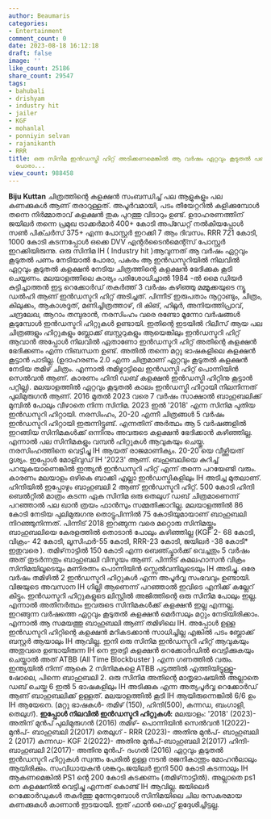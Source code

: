 ```yaml
---
author: Beaumaris
categories:
- Entertainment
comment_count: 0
date: 2023-08-18 16:12:18
draft: false
image: ''
like_count: 25186
share_count: 29547
tags:
- bahubali
- drishyam
- industry hit
- jailer
- KGF
- mohanlal
- ponniyin selvan
- rajanikanth
- RRR
title: ഒരു സിനിമ ഇൻഡസ്ട്രി ഹിറ്റ് അടിക്കണമെങ്കിൽ ആ വർഷം ഏറ്റവും കൂടുതൽ പണം നേടിയാൽ
  പോരാ...
view_count: 988458
---
```


**Biju Kuttan** ചിത്രത്തിന്റെ കളക്ഷൻ സംബന്ധിച്ച് പല ആളുകളും പല കണക്കുകൾ ആണ് തരാറുള്ളത്. അപൂർവമായി, പടം തീയേറ്ററിൽ കളിക്കുമ്പോൾ തന്നെ നിർമ്മാതാവ് കളക്ഷൻ തുക പുറത്തു വിടാറും ഉണ്ട്. ഉദാഹരണത്തിന് ജയിലർ തന്നെ പ്രമുഖ ട്രാക്കർമാർ 400+ കോടി അപ്ഡേറ്റ് നൽകിയപ്പോൾ സൺ പിക്ചർസ് 375+ എന്ന പോസ്റ്റർ ഇറക്കി 7 ആം ദിവസം. RRR 721 കോടി, 1000 കോടി കടന്നപ്പോൾ ഒക്കെ DVV എന്റർടൈൻമെന്റ്സ് പോസ്റ്റർ ഇറക്കിയിരുന്നു. ഒരു സിനിമ IH ( Industry hit )ആവുന്നത് ആ വർഷം ഏറ്റവും കൂടുതൽ പണം നേടിയാൽ പോരാ, പകരം ആ ഇൻഡസ്ടറിയിൽ നിലവിൽ ഏറ്റവും കൂടുതൽ കളക്ഷൻ നേടിയ ചിത്രത്തിന്റെ കളക്ഷൻ ഭേദിക്കുക കൂടി ചെയ്യണം. മലയാളത്തിലെ കാര്യം പരിശോധിച്ചാൽ 1984 -ൽ മൈ ഡിയർ കുട്ടിച്ചാത്തൻ ഇട്ട റെക്കോർഡ് തകർത്ത് 3 വർഷം കഴിഞ്ഞു മമ്മൂക്കയുടെ ന്യൂ ഡൽഹി ആണ് ഇൻഡസ്ടറി ഹിറ്റ്‌ അടിച്ചത്. പിന്നീട് ഇരുപതാം നൂറ്റാണ്ടും, ചിത്രം, കിലുക്കം, ആകാശദൂത്, മണിച്ചിത്രത്താഴ്, ദി കിങ്, ഹിറ്റ്ലർ, അനിയത്തിപ്രാവ്, ചന്ദ്രലേഖ, ആറാം തമ്പുരാൻ, നരസിംഹം വരെ രണ്ടോ മൂന്നോ വർഷങ്ങൾ കൂടുമ്പോൾ ഇൻഡസ്ടറി ഹിറ്റുകൾ ഉണ്ടായി. ഇതിന്റെ ഇടയിൽ റിലീസ് ആയ പല ചിത്രങ്ങളും ഹിറ്റുകളും ബ്ലോക്ക്‌ ബസ്റ്ററുകളും ആയെങ്കിലും ഇൻഡസ്ടറി ഹിറ്റ്‌ ആവാൻ അപ്പോൾ നിലവിൽ ഏതാണോ ഇൻഡസ്ടറി ഹിറ്റ് അതിന്റെ കളക്ഷൻ ഭേദിക്കണം എന്ന നിബന്ധന ഉണ്ട്. അതിൽ തന്നെ മറ്റു ഭാഷകളിലെ കളക്ഷൻ കൂട്ടാൻ പാടില്ല. (ഉദാഹരണം 2.0 എന്ന ചിത്രമാണ് ഏറ്റവും കൂടുതൽ കളക്ഷൻ നേടിയ തമിഴ് ചിത്രം. എന്നാൽ തമിഴ്നാട്ടിലെ ഇൻഡസ്ട്രി ഹിറ്റ് പൊന്നിയിൻ സെൽവൻ ആണ്. കാരണം ഹിന്ദി ഡബ് കളക്ഷൻ ഇൻഡസ്ട്രി ഹിറ്റിനു കൂട്ടാൻ പറ്റില്ല). മലയാളത്തിൽ ഏറ്റവും കൂടുതൽ കാലം ഇൻഡസ്ട്രി ഹിറ്റായി നിലനിന്നത് പുലിമുരുഗൻ ആണ്. 2016 മുതൽ 2023 വരെ 7 വർഷം സാക്ഷാൽ ബാഹുബലിക്ക് മുമ്പിൽ പോലും വീഴാതെ നിന്ന സിനിമ. 2023 ഇൽ '2018' എന്ന സിനിമ പുതിയ ഇൻഡസ്ടറി ഹിറ്റായി. നരസിംഹം, 20-20 എന്നീ ചിത്രങ്ങൾ 5 വർഷം ഇൻഡസ്ടറി ഹിറ്റായി ഇരുന്നിട്ടുണ്ട്. എന്നതിന് അർത്ഥം ആ 5 വർഷങ്ങളിൽ ഇറങ്ങിയ സിനിമകൾക്ക് ഒന്നിനും അവരുടെ കളക്ഷൻ ഭേദിക്കാൻ കഴിഞ്ഞില്ല. എന്നാൽ പല സിനിമകളും വമ്പൻ ഹിറ്റുകൾ ആവുകയും ചെയ്തു. നരസിംഹത്തിനെ വെട്ടിച്ചു IH ആയത് രാജമാണിക്യം. 20-20 യെ വീഴ്ത്തിയത് ദൃശ്യം. ഇപ്പോൾ മോളിവുഡ് IH '2023' ആണ്. ബഹുബലിയെ കുറിച്ച് പറയുകയാണെങ്കിൽ ഇന്ത്യൻ ഇൻഡസ്ടറി ഹിറ്റ് എന്ന് തന്നെ പറയേണ്ടി വരും. കാരണം മലയാളം ഒഴികെ ബാക്കി എല്ലാ ഇൻഡസ്ട്രികളിലും IH അടിച്ച മുതലാണ്. ഹിന്ദിയിൽ ഇപ്പോഴും ബാഹുബലി 2 ആണ് ഇൻഡസ്ടറി ഹിറ്റ്. 500 കോടി ഹിന്ദി ബെൽറ്റിൽ മാത്രം കടന്ന ഏക സിനിമ ഒരു തെലുഗ് ഡബ് ചിത്രമാണെന്ന് പറഞ്ഞാൽ പല ഖാൻ ത്രയം ഫാൻസും സമ്മതിക്കാറില്ല. മലയാളത്തിൽ 86 കോടി നേടിയ പുലിമുരുഗനു തൊട്ടുപിന്നിൽ 75 കോടിയുമായാണ് ബാഹുബലി നിറഞ്ഞുനിന്നത്. പിന്നീട് 2018 ഇറങ്ങുന്ന വരെ മറ്റൊരു സിനിമയ്ക്കും ബാഹുബലിയെ കേരളത്തിൽ തൊടാൻ പോലും കഴിഞ്ഞില്ല (KGF 2- 68 കോടി, വിക്രം- 42 കോടി, ലൂസിഫർ-55 കോടി, RRR-23 കോടി, ജയിലർ -38 കോടി* ഇതുവരെ ). തമിഴ്‌നാട്ടിൽ 150 കോടി എന്ന ബെഞ്ച്മാർക്ക് വെച്ചതും 5 വർഷം അത് തുടർന്നതും ബാഹുബലി വിസ്മയം ആണ്. പിന്നീട് കമലഹാസൻ വിക്രം സിനിമയിലൂടെയും മണിരത്നം പൊന്നിയിൻ സ്സെൽവനിലൂടെയും IH അടിച്ചു. ഒരേ വർഷം തമിഴിൽ 2 ഇൻഡസ്ടറി ഹിറ്റുകൾ എന്ന അപൂർവ്വ സംഭവവും ഉണ്ടായി. വിജയുടെ അവസാന IH ഗില്ലി ആണെന്ന് പറഞ്ഞാൽ ഇവിടെ എനിക്ക് കല്ലേറ് കിട്ടും. ഇൻഡസ്ടറി ഹിറ്റുകളുടെ ലിസ്റ്റിൽ അജിത്തിന്റെ ഒരു സിനിമ പോലും ഇല്ല. എന്നാൽ അതിനർത്ഥം ഇവരുടെ സിനിമകൾക്ക് കളക്ഷൻ ഇല്ല എന്നല്ല. ഇറങ്ങുന്ന വർഷത്തെ ഏറ്റവും കൂടുതൽ കളക്ഷൻ മെർസലും മറ്റും നേടിയിരിക്കാം. എന്നാൽ ആ സമയത്തു ബാഹുബലി ആണ് തമിഴിലെ IH. അപ്പോൾ ഉള്ള ഇൻഡസ്ടറി ഹിറ്റിന്റെ കളക്ഷൻ മറികടക്കാൻ സാധിച്ചില്ല എങ്കിൽ പടം ബ്ലോക്ക്‌ ബസ്റ്റർ ആയാലും IH ആവില്ല. ഇനി ഒരു സിനിമ ഇൻഡസ്ടറി ഹിറ്റ് ആവുകയും അതുവരെ ഉണ്ടായിരുന്ന IH നെ ഇരട്ടി കളക്ഷൻ റെക്കോർഡിൽ വെട്ടിക്കുകയും ചെയ്താൽ അത് ATBB (All Time Blockbuster ) എന്ന ഗണത്തിൽ വരും. ഇന്ത്യയിൽ നിന്ന് ആകെ 2 സിനിമകളെ ATBB പട്ടത്തിൽ എത്തിയിട്ടുള്ളൂ- ഷോലെ, പിന്നെ ബാഹുബലി 2. ഒരു സിനിമ അതിന്റെ മാതൃഭാഷയിൽ അല്ലാതെ ഡബ് ചെയ്ത 6 ഇൽ 5 ഭാഷകളിലും IH അടിക്കുക എന്ന അത്യപൂർവ്വ റെക്കോർഡ് ആണ് ബാഹുബലിക്ക് ഉള്ളത്. മലയാളത്തിൽ കൂടി IH ആയിരുന്നെങ്കിൽ 6/6 ഉം IH ആയേനെ. (മറ്റു ഭാഷകൾ- തമിഴ് (150), ഹിന്ദി(500), കന്നഡ, ബംഗാളി, തെലുഗ്). **ഇപ്പോൾ നിലവിൽ ഇൻഡസ്ടറി ഹിറ്റുകൾ:** മലയാളം: '2018' (2023)- അതിന് മുൻപ് പുലിമുരുഗൻ (2016) തമിഴ്- പൊന്നിയിൻ സെൽവൻ 1(2022)- മുൻപ്- ബാഹുബലി 2(2017) തെലുഗ് - RRR (2023)- അതിനു മുൻപ്- ബാഹുബലി 2 (2017) കന്നഡ- KGF 2(2022)- അതിനു മുൻപ്-ബാഹുബലി 2(2017) ഹിന്ദി-ബാഹുബലി 2(2017)- അതിനു മുൻപ്- ദംഗൽ (2016) ഏറ്റവും കൂടുതൽ ഇൻഡസ്ടറി ഹിറ്റുകൾ സ്വന്തം പേരിൽ ഉള്ള നടൻ രജനികാന്തും മോഹൻലാലും ആയിരിക്കും. സംവിധായകൻ ശങ്കറും.ജയിലർ ഇനി 500 കോടി കടന്നാലും IH ആകണമെങ്കിൽ PS1 ന്റെ 200 കോടി കടക്കണം (തമിഴ്‌നാട്ടിൽ). അല്ലാതെ ps1 നെ കളക്ഷനിൽ വെട്ടിച്ചു എന്നത് കൊണ്ട് IH ആവില്ല. ജയിലെർ റെക്കോർഡുകൾ തകർത്തു മുന്നേറുമ്പോൾ സിനിമയിലെ ചില രസകരമായ കണക്കുകൾ കാണാൻ ഇടയായി. ഇത് ഫാൻ ഫൈറ്റ് ഉദ്ദേശിച്ചിട്ടല്ല.